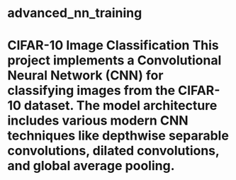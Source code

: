 # advanced_nn_training
# CIFAR-10 Image Classification  This project implements a Convolutional Neural Network (CNN) for classifying images from the CIFAR-10 dataset. The model architecture includes various modern CNN techniques like depthwise separable convolutions, dilated convolutions, and global average pooling. 
